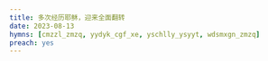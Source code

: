 ```yaml
---
title: 多次经历耶稣，迎来全面翻转
date: 2023-08-13
hymns: [cmzzl_zmzq, yydyk_cgf_xe, yschlly_ysyyt, wdsmxgn_zmzq]
preach: yes
---
```


